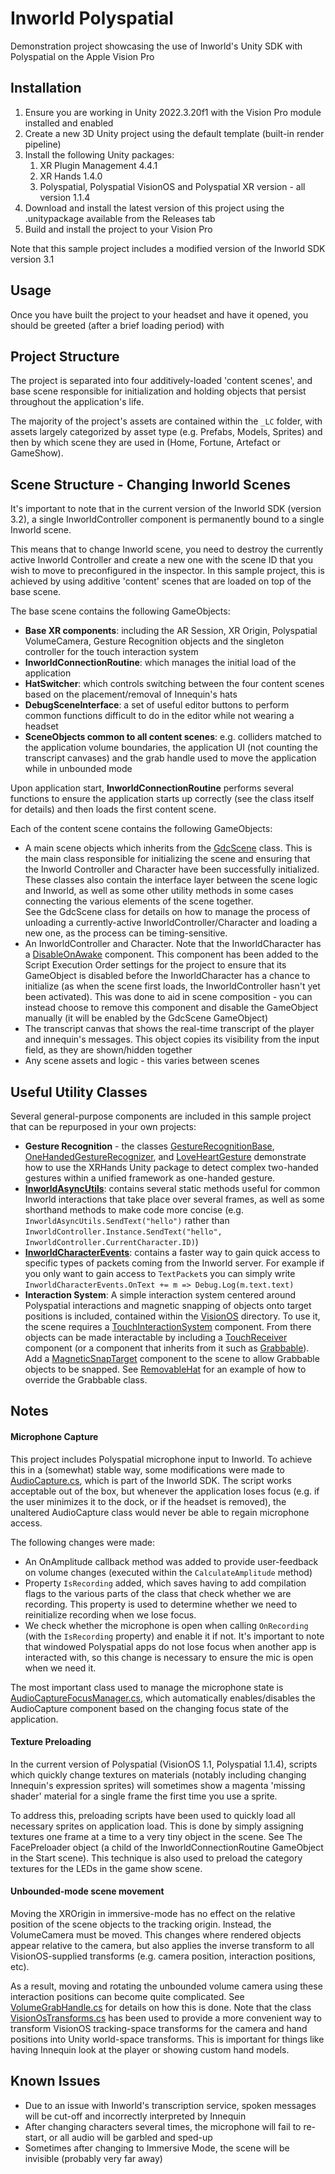 # Inworld Polyspatial

Demonstration project showcasing the use of Inworld's Unity SDK with Polyspatial on the Apple Vision Pro

## Installation

1. Ensure you are working in Unity 2022.3.20f1 with the Vision Pro module installed and enabled
2. Create a new 3D Unity project using the default template (built-in render pipeline)
3. Install the following Unity packages:
   1. XR Plugin Management 4.4.1
   2. XR Hands 1.4.0
   3. Polyspatial, Polyspatial VisionOS and Polyspatial XR version - all version 1.1.4
4. Download and install the latest version of this project using the .unitypackage available from the Releases tab
5. Build and install the project to your Vision Pro

Note that this sample project includes a modified version of the Inworld SDK version 3.1

## Usage

Once you have built the project to your headset and have it opened, you should be greeted (after a brief loading period) with 

## Project Structure

The project is separated into four additively-loaded 'content scenes', and base scene responsible for initialization and holding objects that persist throughout the application's life.

The majority of the project's assets are contained within the `_LC` folder, with assets largely categorized by asset type (e.g. Prefabs, Models, Sprites) and then by which scene they are used in (Home, Fortune, Artefact or GameShow).

## Scene Structure - Changing Inworld Scenes

 It's important to note that in the current version of the Inworld SDK (version 3.2), a single InworldController component is permanently bound to a single Inworld scene.

This means that to change Inworld scene, you need to destroy the currently active Inworld Controller and create a new one with the scene ID that you wish to move to preconfigured in the inspector. In this sample project, this is achieved by using additive 'content' scenes that are loaded on top of the base scene.

The base scene contains the following GameObjects:

- **Base XR components**: including the AR Session, XR Origin, Polyspatial VolumeCamera, Gesture Recognition objects and the singleton controller for the touch interaction system
- **InworldConnectionRoutine**: which manages the initial load of the application
- **HatSwitcher**: which controls switching between the four content scenes based on the placement/removal of Innequin's hats
- **DebugSceneInterface**: a set of useful editor buttons to perform common functions difficult to do in the editor while not wearing a headset
- **SceneObjects common to all content scenes**: e.g. colliders matched to the application volume boundaries, the application UI (not counting the transcript canvases) and the grab handle used to move the application while in unbounded mode

Upon application start, **InworldConnectionRoutine** performs several functions to ensure the application starts up correctly (see the class itself for details) and then loads the first content scene.

Each of the content scene contains the following GameObjects:

-  A main scene objects which inherits from the [GdcScene](Assets/Inworld/Inworld.AVPModule/Scripts/Application/GdcScene.cs) class. This is the main class responsible for initializing the scene and ensuring that the Inworld Controller and Character have been successfully initialized. These classes also contain the interface layer between the scene logic and Inworld, as well as some other utility methods in some cases connecting the various elements of the scene together.    
See the GdcScene class for details on how to manage the process of unloading a currently-active InworldController/Character and loading a new one, as the process can be timing-sensitive.
- An InworldController and Character. Note that the InworldCharacter has a [DisableOnAwake](Assets/Inworld/Inworld.AVPModule/Scripts/Utils/DisableOnAwake.cs) component. This component has been added to the Script Execution Order settings for the project to ensure that its GameObject is disabled before the InworldCharacter has a chance to initialize (as when the scene first loads, the InworldController hasn't yet been activated). This was done to aid in scene composition - you can instead choose to remove this component and disable the GameObject manually (it will be enabled by the GdcScene GameObject)
- The transcript canvas that shows the real-time transcript of the player and innequin's messages. This object copies its visibility from the input field, as they are shown/hidden together
- Any scene assets and logic - this varies between scenes

## Useful Utility Classes

Several general-purpose components are included in this sample project that can be repurposed in your own projects:

-  **Gesture Recognition** - the classes [GestureRecognitionBase](Assets/Inworld/Inworld.AVPModule/Scripts/Interaction/GestureRecognizerBase.cs), [OneHandedGestureRecognizer](Assets/Inworld/Inworld.AVPModule/Scripts/Interaction/OneHandedGestureRecognizer.cs), and [LoveHeartGesture](Assets/Inworld/Inworld.AVPModule/Scripts/Interaction/LoveHeartGesture.cs) demonstrate how to use the XRHands Unity package to detect complex two-handed gestures within a unified framework as one-handed gesture.
-  **[InworldAsyncUtils](Assets/Inworld/Inworld.AVPModule/Scripts/Inworld/InworldAsyncUtils.cs)**: contains several static methods useful for common Inworld interactions that take place over several frames, as well as some shorthand methods to make code more concise (e.g. `InworldAsyncUtils.SendText("hello")` rather than `InworldController.Instance.SendText("hello", InworldController.CurrentCharacter.ID)`)
-  **[InworldCharacterEvents](Assets/Inworld/Inworld.AVPModule/Scripts/Inworld/InworldCharacterEvents.cs)**: contains a faster way to gain quick access to specific types of packets coming from the Inworld server. For example if you only want to gain access to `TextPacket`s you can simply write `InworldCharacterEvents.OnText += m => Debug.Log(m.text.text)`
-  **Interaction System**: A simple interaction system centered around Polyspatial interactions and magnetic snapping of objects onto target positions is included, contained within the [VisionOS](Assets/Inworld/Inworld.AVPModule/Scripts/VisionOS) directory. To use it, the scene requires a [TouchInteractionSystem](Assets/Inworld/Inworld.AVPModule/Scripts/VisionOS/TouchInteractionSystem.cs) component. From there objects can be made interactable by including a [TouchReceiver](Assets/Inworld/Inworld.AVPModule/Scripts/VisionOS/TouchReceiver.cs) component (or a component that inherits from it such as [Grabbable](Assets/Inworld/Inworld.AVPModule/Scripts/VisionOS/Grabbable.cs)). Add a [MagneticSnapTarget](Assets/Inworld/Inworld.AVPModule/Scripts/VisionOS/MagneticSnapTarget.cs) component to the scene to allow Grabbable objects to be snapped. See [RemovableHat](Assets/Inworld/Inworld.AVPModule/Scripts/Interaction/RemovableHat.cs) for an example of how to override the Grabbable class.

## Notes

#### Microphone Capture

This project includes Polyspatial microphone input to Inworld. To achieve this in a (somewhat) stable way, some modifications were made to [AudioCapture.cs](Assets/Inworld/Inworld.AI/Scripts/AudioCapture.cs), which is part of the Inworld SDK. The script works acceptable out of the box, but whenever the application loses focus (e.g. if the user minimizes it to the dock, or if the headset is removed), the unaltered AudioCapture class would never be able to regain microphone access.

The following changes were made:

- An OnAmplitude callback method was added to provide user-feedback on volume changes (executed within the `CalculateAmplitude` method)
- Property `IsRecording` added, which saves having to add compilation flags to the various parts of the class that check whether we are recording. This property is used to determine whether we need to reinitialize recording when we lose focus.
- We check whether the microphone is open when calling `OnRecording` (with the `IsRecording` property) and enable it if not. It's important to note that windowed Polyspatial apps do not lose focus when another app is interacted with, so this change is necessary to ensure the mic is open when we need it.

The most important class used to manage the microphone state is [AudioCaptureFocusManager.cs](Assets/Inworld/Inworld.AVPModule/Scripts/Inworld/AudioCaptureFocusManager.cs), which automatically enables/disables the AudioCapture component based on the changing focus state of the application.

#### Texture Preloading

In the current version of Polyspatial (VisionOS 1.1, Polyspatial 1.1.4), scripts which quickly change textures on materials (notably including changing Innequin's expression sprites) will sometimes show a magenta 'missing shader' material for a single frame the first time you use a sprite.

To address this, preloading scripts have been used to quickly load all necessary sprites on application load. This is done by simply assigning textures one frame at a time to a very tiny object in the scene. See The FacePreloader object (a child of the InworldConnectionRoutine GameObject in the Start scene). This technique is also used to preload the category textures for the LEDs in the game show scene.


#### Unbounded-mode scene movement

Moving the XROrigin in immersive-mode has no effect on the relative position of the scene objects to the tracking origin. Instead, the VolumeCamera must be moved. This changes where rendered objects appear relative to the camera, but also applies the inverse transform to all VisionOS-supplied transforms (e.g. camera position, interaction positions, etc).

As a result, moving and rotating the unbounded volume camera using these interaction positions can become quite complicated. See [VolumeGrabHandle.cs](Assets/Inworld/Inworld.AVPModule/Scripts/Interaction/VolumeGrabHandle.cs) for details on how this is done. Note that the class [VisionOsTransforms.cs](Assets/Inworld/Inworld.AVPModule/Scripts/VisionOS/VisionOsTransforms.cs) has been used to provide a more convenient way to transform VisionOS tracking-space transforms for the camera and hand positions into Unity world-space transforms. This is important for things like having Innequin look at the player or showing custom hand models.

## Known Issues

-  Due to an issue with Inworld's transcription service, spoken messages will be cut-off and incorrectly interpreted by Innequin
-  After changing characters several times, the microphone will fail to re-start, or all audio will be garbled and sped-up
-  Sometimes after changing to Immersive Mode, the scene will be invisible (probably very far away)
